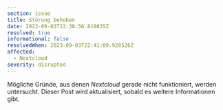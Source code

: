 ```yaml
---
section: issue
title: Störung behoben
date: 2023-09-03T22:38:56.819835Z
resolved: true
informational: false
resolvedWhen: 2023-09-03T22:41:09.928526Z
affected:
  - Nextcloud
severity: disrupted
---
```

Mögliche Gründe, aus denen *Nextcloud* gerade nicht funktioniert, werden untersucht. Dieser Post wird aktualisiert, sobald es weitere Informationen gibt.

        